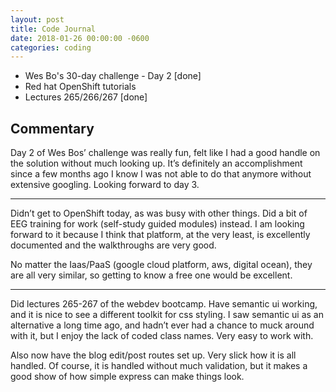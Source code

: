 ```yaml
---
layout: post
title: Code Journal
date: 2018-01-26 00:00:00 -0600
categories: coding
---
```


- Wes Bo's 30-day challenge - Day 2 [done]
- Red hat OpenShift tutorials
- Lectures 265/266/267 [done]

## Commentary

Day 2 of Wes Bos’ challenge was really fun, felt like I had a good handle on the solution without much looking up. It’s definitely an accomplishment since a few months ago I know I was not able to do that anymore without extensive googling. Looking forward to day 3.

---

Didn’t get to OpenShift today, as was busy with other things. Did a bit of EEG training for work (self-study guided modules) instead. I am looking forward to it because I think that platform, at the very least, is excellently documented and the walkthroughs are very good.

No matter the Iaas/PaaS (google cloud platform, aws, digital ocean), they are all very similar, so getting to know a free one would be excellent.

---

Did lectures 265-267 of the webdev bootcamp. Have semantic ui working, and it is nice to see a different toolkit for css styling. I saw semantic ui as an alternative a long time ago, and hadn’t ever had a chance to muck around with it, but I enjoy the lack of coded class names. Very easy to work with.

Also now have the blog edit/post routes set up. Very slick how it is all handled. Of course, it is handled without much validation, but it makes a good show of how simple express can make things look.
